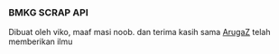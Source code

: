 <h3>BMKG SCRAP API</h3>
<p>Dibuat oleh viko, maaf masi noob. dan terima kasih sama <a href="https://github.com/arugaZ/">ArugaZ</a> telah memberikan ilmu</p>
